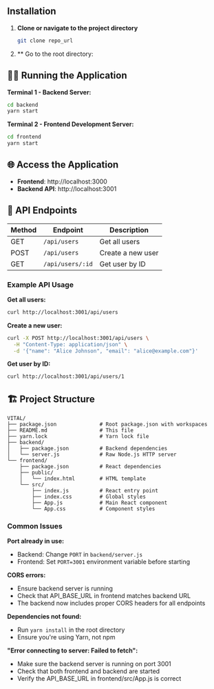 

## Installation

1. **Clone or navigate to the project directory**
   ```bash
   git clone repo_url
   ```

2. ** Go to the root directory:

## 🏃‍♂️ Running the Application


**Terminal 1 - Backend Server:**
```bash
cd backend
yarn start
```

**Terminal 2 - Frontend Development Server:**
```bash
cd frontend
yarn start
```

## 🌐 Access the Application

- **Frontend**: http://localhost:3000
- **Backend API**: http://localhost:3001

## 📡 API Endpoints

| Method | Endpoint | Description |
|--------|----------|-------------|
| GET | `/api/users` | Get all users |
| POST | `/api/users` | Create a new user |
| GET | `/api/users/:id` | Get user by ID |

### Example API Usage

**Get all users:**
```bash
curl http://localhost:3001/api/users
```

**Create a new user:**
```bash
curl -X POST http://localhost:3001/api/users \
  -H "Content-Type: application/json" \
  -d '{"name": "Alice Johnson", "email": "alice@example.com"}'
```

**Get user by ID:**
```bash
curl http://localhost:3001/api/users/1
```

## 🏗️ Project Structure

```
VITAL/
├── package.json              # Root package.json with workspaces
├── README.md                 # This file
├── yarn.lock                 # Yarn lock file
├── backend/
│   ├── package.json          # Backend dependencies
│   └── server.js             # Raw Node.js HTTP server
└── frontend/
    ├── package.json          # React dependencies
    ├── public/
    │   └── index.html        # HTML template
    └── src/
        ├── index.js          # React entry point
        ├── index.css         # Global styles
        ├── App.js            # Main React component
        └── App.css           # Component styles
```


### Common Issues

**Port already in use:**
- Backend: Change `PORT` in `backend/server.js`
- Frontend: Set `PORT=3001` environment variable before starting

**CORS errors:**
- Ensure backend server is running
- Check that API_BASE_URL in frontend matches backend URL
- The backend now includes proper CORS headers for all endpoints

**Dependencies not found:**
- Run `yarn install` in the root directory
- Ensure you're using Yarn, not npm

**"Error connecting to server: Failed to fetch":**
- Make sure the backend server is running on port 3001
- Check that both frontend and backend are started
- Verify the API_BASE_URL in frontend/src/App.js is correct

